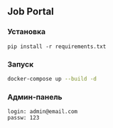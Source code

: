 ## Job Portal

### Установка

```
pip install -r requirements.txt
```

### Запуск
```sh
docker-compose up --build -d
```

### Админ-панель
```
login: admin@email.com
passw: 123
```